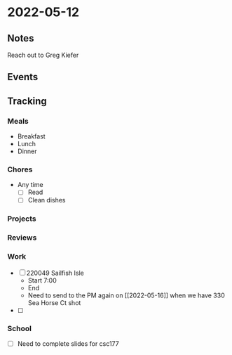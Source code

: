 # 2022-05-12
## Notes
Reach out to Greg Kiefer

## Events

## Tracking
### Meals
- Breakfast
- Lunch
- Dinner

### Chores
- Any time
	- [ ] Read
	- [ ] Clean dishes

### Projects

### Reviews

### Work
- [ ] 220049 Sailfish Isle
	- Start 7:00
	- End 
	- Need to send to the PM again on [[2022-05-16]] when we have 330 Sea Horse Ct shot
- [ ] 

### School
- [ ] Need to complete slides for csc177